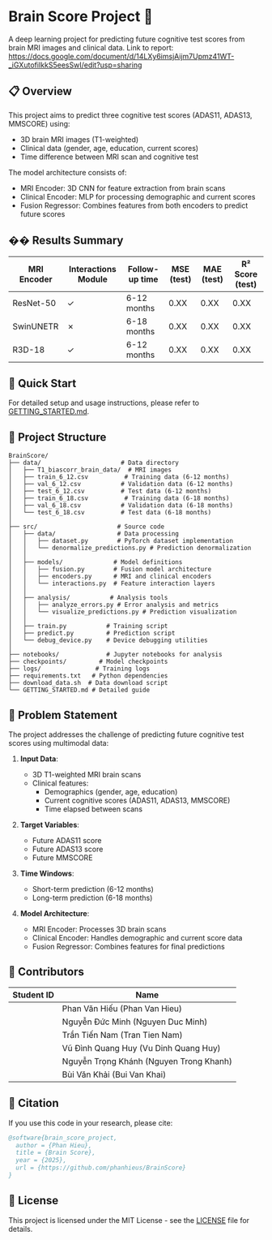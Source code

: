 # Brain Score Project 🧠

A deep learning project for predicting future cognitive test scores from brain MRI images and clinical data.
Link to report: https://docs.google.com/document/d/14LXy6imsjAijm7Upmz41WT-_iGXutofiIkkS5eesSwI/edit?usp=sharing

## 📋 Overview

This project aims to predict three cognitive test scores (ADAS11, ADAS13, MMSCORE) using:
- 3D brain MRI images (T1-weighted)
- Clinical data (gender, age, education, current scores)
- Time difference between MRI scan and cognitive test

The model architecture consists of:
- MRI Encoder: 3D CNN for feature extraction from brain scans
- Clinical Encoder: MLP for processing demographic and current scores
- Fusion Regressor: Combines features from both encoders to predict future scores

## �� Results Summary

| MRI Encoder | Interactions Module | Follow-up time | MSE (test) | MAE (test) | R² Score (test) |
|-------------|-------------------|----------------|------------|------------|-----------------|
| ResNet-50 | ✓ | 6-12 months | 0.XX | 0.XX | 0.XX |
| SwinUNETR | ✗ | 6-18 months | 0.XX | 0.XX | 0.XX |
| R3D-18 | ✓ | 6-12 months | 0.XX | 0.XX | 0.XX |

## 🚀 Quick Start

For detailed setup and usage instructions, please refer to [GETTING_STARTED.md](GETTING_STARTED.md).

## 📁 Project Structure

```
BrainScore/
├── data/                      # Data directory
│   ├── T1_biascorr_brain_data/  # MRI images
│   ├── train_6_12.csv          # Training data (6-12 months)
│   ├── val_6_12.csv           # Validation data (6-12 months)
│   ├── test_6_12.csv          # Test data (6-12 months)
│   ├── train_6_18.csv          # Training data (6-18 months)
│   ├── val_6_18.csv           # Validation data (6-18 months)
│   └── test_6_18.csv          # Test data (6-18 months)
│
├── src/                      # Source code
│   ├── data/                 # Data processing
│   │   ├── dataset.py        # PyTorch dataset implementation
│   │   └── denormalize_predictions.py # Prediction denormalization
│   │
│   ├── models/              # Model definitions
│   │   ├── fusion.py        # Fusion model architecture
│   │   ├── encoders.py      # MRI and clinical encoders
│   │   └── interactions.py  # Feature interaction layers
│   │
│   ├── analysis/           # Analysis tools
│   │   ├── analyze_errors.py # Error analysis and metrics
│   │   └── visualize_predictions.py # Prediction visualization
│   │
│   ├── train.py           # Training script
│   ├── predict.py         # Prediction script
│   └── debug_device.py    # Device debugging utilities
│
├── notebooks/             # Jupyter notebooks for analysis
├── checkpoints/         # Model checkpoints
├── logs/               # Training logs
├── requirements.txt   # Python dependencies
├── download_data.sh  # Data download script
└── GETTING_STARTED.md # Detailed guide
```

## 🧪 Problem Statement

The project addresses the challenge of predicting future cognitive test scores using multimodal data:

1. **Input Data**:
   - 3D T1-weighted MRI brain scans
   - Clinical features:
     - Demographics (gender, age, education)
     - Current cognitive scores (ADAS11, ADAS13, MMSCORE)
     - Time elapsed between scans

2. **Target Variables**:
   - Future ADAS11 score
   - Future ADAS13 score
   - Future MMSCORE

3. **Time Windows**:
   - Short-term prediction (6-12 months)
   - Long-term prediction (6-18 months)

4. **Model Architecture**:
   - MRI Encoder: Processes 3D brain scans
   - Clinical Encoder: Handles demographic and current score data
   - Fusion Regressor: Combines features for final predictions

## 👥 Contributors

| Student ID | Name |
|------------|------|
| | Phan Văn Hiếu (Phan Van Hieu) |
| | Nguyễn Đức Minh (Nguyen Duc Minh) |
| | Trần Tiến Nam (Tran Tien Nam) |
| | Vũ Đình Quang Huy (Vu Dinh Quang Huy) |
| | Nguyễn Trọng Khánh (Nguyen Trong Khanh) |
| | Bùi Văn Khải (Bui Van Khai) |

## 📝 Citation

If you use this code in your research, please cite:

```bibtex
@software{brain_score_project,
  author = {Phan Hieu},
  title = {Brain Score},
  year = {2025},
  url = {https://github.com/phanhieus/BrainScore}
}
```

## 📄 License

This project is licensed under the MIT License - see the [LICENSE](LICENSE) file for details.
